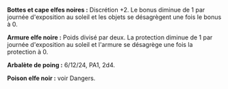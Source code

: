 **Bottes et cape elfes noires :** Discrétion +2. Le bonus diminue de 1 par journée d'exposition au soleil et les objets se désagrègent une fois le bonus à 0.

**Armure elfe noire :** Poids divisé par deux. La protection diminue de 1 par journée d'exposition au soleil et l'armure se désagrège une fois la protection à 0.

**Arbalète de poing :** 6/12/24, PA1, 2d4.

**Poison elfe noir :** voir Dangers.
